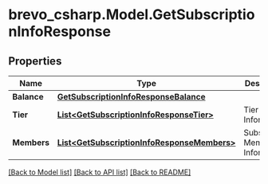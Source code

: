 # brevo_csharp.Model.GetSubscriptionInfoResponse
## Properties

Name | Type | Description | Notes
------------ | ------------- | ------------- | -------------
**Balance** | [**GetSubscriptionInfoResponseBalance**](GetSubscriptionInfoResponseBalance.md) |  | [optional] 
**Tier** | [**List&lt;GetSubscriptionInfoResponseTier&gt;**](GetSubscriptionInfoResponseTier.md) | Tier Information | [optional] 
**Members** | [**List&lt;GetSubscriptionInfoResponseMembers&gt;**](GetSubscriptionInfoResponseMembers.md) | Subscription Member Information | [optional] 

[[Back to Model list]](../README.md#documentation-for-models) [[Back to API list]](../README.md#documentation-for-api-endpoints) [[Back to README]](../README.md)

